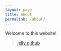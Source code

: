 ```yaml
---
layout: page
title: About
permalink: /about/
---
```


Welcome to this website!

> [jelly github](https://github.com/jelly-wzj)
